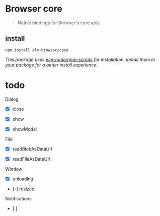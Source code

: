 # Browser core

> Native bindings for Browser's core apis.


## install


```
npm install elm-browser/core
```

_This package uses [elm-node/npm-scripts](https://github.com/elm-node/npm-scripts) for installation. Install them in your package for a better install experience._


# todo

Dialog
- [x] close
- [x] show
- [x] showModal


File
- [x] readBlobAsDataUrl
- [x] readFileAsDataUrl


Window
- [x] unloading
- [-] resized


Notifications
- [ ]

